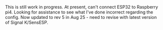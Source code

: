 This is still work in progress. At present, can't connect ESP32 to Raspberry pi4. Looking for assistance to see what I've done incorrect regarding the config.
Now updated to rev 5 in Aug 25 - need to revise with latest version of Signal K/SensESP.
